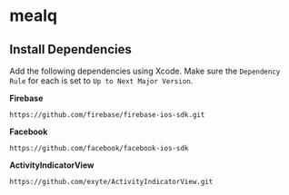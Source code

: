 # mealq

## Install Dependencies
Add the following dependencies using Xcode. Make sure the `Dependency Rule` for each is set to `Up to Next Major Version`.

**Firebase**
```
https://github.com/firebase/firebase-ios-sdk.git
```

**Facebook**
```
https://github.com/facebook/facebook-ios-sdk
```

**ActivityIndicatorView**
```
https://github.com/exyte/ActivityIndicatorView.git
```
